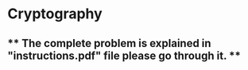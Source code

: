 # Cryptography

## ** The complete problem is explained in "instructions.pdf" file please go through it. **

## 
